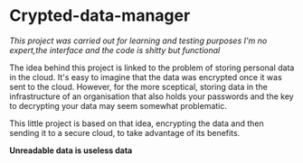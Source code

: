 Crypted-data-manager
====================

*This project was carried out for learning and testing purposes*
*I'm no expert,the interface and the code is shitty but functional*

The idea behind this project is linked to the problem of storing personal data in the cloud.
It's easy to imagine that the data was encrypted once it was sent to the cloud.
However, for the more sceptical, storing data in the infrastructure of an organisation that also holds your passwords and the key to decrypting your data may seem somewhat problematic.

This little project is based on that idea, encrypting the data and then sending it to a secure cloud, to take advantage of its benefits.

**Unreadable data is useless data**


